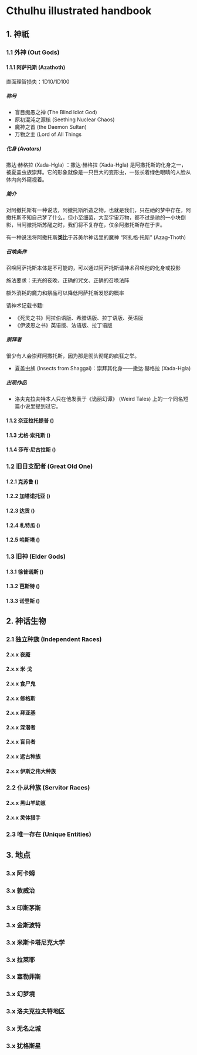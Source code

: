 # Cthulhu illustrated handbook

## 1. 神祇

### 1.1 外神 (Out Gods)

#### 1.1.1 阿萨托斯 (Azathoth)

直面理智损失：1D10/1D100

##### 称号

- 盲目痴愚之神 (The Blind Idiot God)
- 原初混沌之源核 (Seething Nuclear Chaos)
- 魔神之首 (the Daemon Sultan)
- 万物之主 (Lord of All Things

##### 化身 (Avatars)

撒达·赫格拉 (Xada-Hgla) ：撒达·赫格拉 (Xada-Hgla) 是阿撒托斯的化身之一，被夏盖虫族崇拜。它的形象就像是一只巨大的变形虫，一张长着绿色眼睛的人脸从体内向外窥视着。

##### 简介

对阿撤托斯有一种说法，阿撤托斯所造之物，也就是我们，只在祂的梦中存在，阿撤托斯不知自己梦了什么，但小至细菌，大至宇宙万物，都不过是祂的一小块倒影，当阿撤托斯苏醒之时，我们将不复存在，仅余阿撤托斯存在于世。

有一种说法将阿撒托斯**类比**于苏美尔神话里的魔神 “阿扎格·托斯” (Azag-Thoth)

##### 召唤条件

召唤阿萨托斯本体是不可能的，可以通过阿萨托斯请神术召唤他的化身或投影

施法要求：无光的夜晚，正确的咒文、正确的召唤法阵

额外消耗的魔力和祭品可以降低阿萨托斯发怒的概率

请神术记载书籍:

- 《死灵之书》阿拉伯语版、希腊语版、拉丁语版、英语版
- 《伊波恩之书》英语版、法语版、拉丁语版

##### 崇拜者

很少有人会崇拜阿撒托斯，因为那是彻头彻尾的疯狂之举。

- 夏盖虫族 (Insects from Shaggai)：崇拜其化身——撒达·赫格拉 (Xada-Hgla)

##### 出现作品

- 洛夫克拉夫特本人只在他发表于《诡丽幻谭》 (Weird Tales) 上的一个同名短篇小说里提到过它。

#### 1.1.2 奈亚拉托提普 ()

#### 1.1.3 尤格·索托斯 ()

#### 1.1.4 莎布·尼古拉斯 ()

### 1.2 旧日支配者 (Great Old One)

#### 1.2.1 克苏鲁 ()

#### 1.2.2 加塔诺托亚 ()

#### 1.2.3 达贡 ()

#### 1.2.4 札特瓜 ()

#### 1.2.5 哈斯塔 ()

### 1.3 旧神 (Elder Gods)

#### 1.3.1 徐普诺斯 ()

#### 1.3.2 芭斯特 ()

#### 1.3.3 诺登斯 ()

## 2. 神话生物

### 2.1 独立种族 (Independent Races)

#### 2.x.x 夜魇
#### 2.x.x 米·戈
#### 2.x.x 食尸鬼
#### 2.x.x 修格斯
#### 2.x.x 拜亚基
#### 2.x.x 深潜者
#### 2.x.x 盲目者
#### 2.x.x 远古种族
#### 2.x.x 伊斯之伟大种族

### 2.2 仆从种族 (Servitor Races)

#### 2.x.x 黑山羊幼崽
#### 2.x.x 灵体猎手

### 2.3 唯一存在 (Unique Entities)

## 3. 地点

### 3.x 阿卡姆
### 3.x 敦威治
### 3.x 印斯茅斯
### 3.x 金斯波特
### 3.x 米斯卡塔尼克大学
### 3.x 拉莱耶
### 3.x 塞勒菲斯 
### 3.x 幻梦境
### 3.x 洛夫克拉夫特地区
### 3.x 无名之城
### 3.x 犹格斯星
